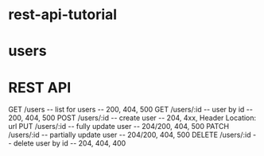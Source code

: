 # rest-api-tutorial

# users

# REST API

GET /users -- list for users -- 200, 404, 500
GET /users/:id -- user by id -- 200, 404, 500
POST /users/:id -- create user -- 204, 4xx, Header Location: url 
PUT /users/:id -- fully update user -- 204/200, 404, 500
PATCH /users/:id -- partially update user -- 204/200, 404, 500
DELETE /users/:id -- delete user by id -- 204, 404, 400

